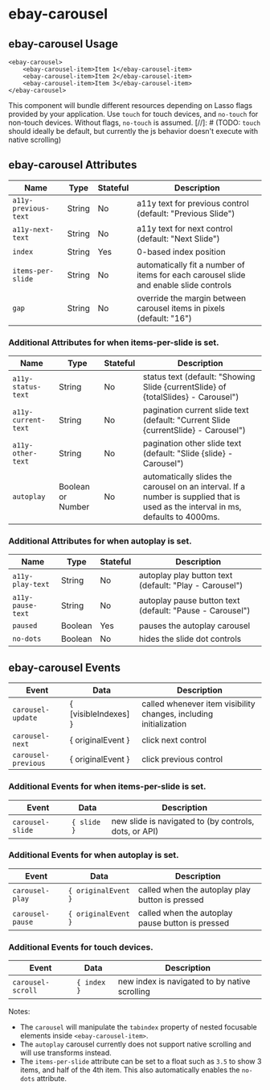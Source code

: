 # ebay-carousel

## ebay-carousel Usage

```marko
<ebay-carousel>
    <ebay-carousel-item>Item 1</ebay-carousel-item>
    <ebay-carousel-item>Item 2</ebay-carousel-item>
    <ebay-carousel-item>Item 3</ebay-carousel-item>
</ebay-carousel>
```

This component will bundle different resources depending on Lasso flags provided by your application.
Use `touch` for touch devices, and `no-touch` for non-touch devices. Without flags, `no-touch` is assumed.
[//]: # (TODO: `touch` should ideally be default, but currently the js behavior doesn't execute with native scrolling)

## ebay-carousel Attributes
Name | Type | Stateful | Description
--- | --- | --- | ---
`a11y-previous-text` | String | No | a11y text for previous control (default: "Previous Slide")
`a11y-next-text` | String | No | a11y text for next control (default: "Next Slide")
`index` | String | Yes | 0-based index position
`items-per-slide` | String | No | automatically fit a number of items for each carousel slide and enable slide controls
`gap` | String | No | override the margin between carousel items in pixels (default: "16")

### Additional Attributes for when items-per-slide is set.
Name | Type | Stateful | Description
--- | --- | --- | ---
`a11y-status-text` | String | No | status text (default: "Showing Slide {currentSlide} of {totalSlides} - Carousel")
`a11y-current-text` | String | No | pagination current slide text (default: "Current Slide {currentSlide} - Carousel")
`a11y-other-text` | String | No | pagination other slide text (default: "Slide {slide} - Carousel")
`autoplay` | Boolean or Number | No | automatically slides the carousel on an interval. If a number is supplied that is used as the interval in ms, defaults to 4000ms.

### Additional Attributes for when autoplay is set.
Name | Type | Stateful | Description
--- | --- | --- | ---
`a11y-play-text` | String | No | autoplay play button text (default: "Play - Carousel")
`a11y-pause-text` | String | No | autoplay pause button text (default: "Pause - Carousel")
`paused` | Boolean | Yes | pauses the autoplay carousel
`no-dots` | Boolean | No | hides the slide dot controls

## ebay-carousel Events
Event | Data | Description
--- | --- | ---
`carousel-update` | { [visibleIndexes] } | called whenever item visibility changes, including initialization
`carousel-next` | { originalEvent } | click next control
`carousel-previous` | { originalEvent } | click previous control

### Additional Events for when items-per-slide is set.
Event | Data | Description
--- | --- | ---
`carousel-slide` | `{ slide }` | new slide is navigated to (by controls, dots, or API)

### Additional Events for when autoplay is set.
Event | Data | Description
--- | --- | ---
`carousel-play` | `{ originalEvent }` | called when the autoplay play button is pressed
`carousel-pause` | `{ originalEvent }` | called when the autoplay pause button is pressed

### Additional Events for touch devices.
Event | Data | Description
--- | --- | ---
`carousel-scroll` | `{ index }` | new index is navigated to by native scrolling

Notes:

* The `carousel` will manipulate the `tabindex` property of nested focusable elements inside `<ebay-carousel-item>`.
* The `autoplay` carousel currently does not support native scrolling and will use transforms instead.
* The `items-per-slide` attribute can be set to a float such as `3.5` to show 3 items, and half of the 4th item. This also automatically enables the `no-dots` attribute.
